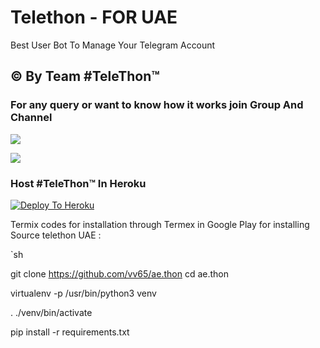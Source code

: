 # Telethon - FOR UAE

<p align="center">


Best User Bot To Manage Your Telegram Account 
## © By Team #TeleThon™

### For any query or want to know how it works join Group And Channel 

<a href="https://t.me/UAETHON"><img src="https://img.shields.io/badge/Join-Telegram%20Channel-red.svg?logo=Telegram"></a>

<a href="https://t.me/berliv"><img src="https://img.shields.io/badge/DEV-BERLIN%20-blue.svg?logo=telegram"></a>



### Host #TeleThon™ In Heroku

 

[![Deploy To Heroku](https://www.herokucdn.com/deploy/button.svg)](https://heroku.com/deploy?template=https://github.com/klanrali/TeleThon-IRAQ )

Termix codes for installation through Termex in Google Play for installing Source telethon UAE :

`sh

git clone https://github.com/vv65/ae.thon
cd ae.thon

virtualenv -p /usr/bin/python3 venv

. ./venv/bin/activate

pip install -r requirements.txt
